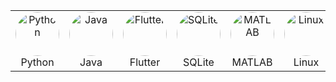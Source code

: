 <p align="center">
  <table align="center" cellspacing="15">
    <tr>
      <td align="center">
        <img src="https://cdn.jsdelivr.net/gh/devicons/devicon@latest/icons/python/python-original.svg" alt="Python" width="70" style="border-radius:50%; transition: transform 0.3s, filter 0.3s;" onmouseover="this.style.transform='scale(1.2)'" onmouseout="this.style.transform='scale(1)'" /><br>Python
      </td>
      <td align="center">
        <img src="https://cdn.jsdelivr.net/gh/devicons/devicon@latest/icons/java/java-original.svg" alt="Java" width="70" style="border-radius:50%; transition: transform 0.3s, filter 0.3s;" onmouseover="this.style.transform='scale(1.2)'" onmouseout="this.style.transform='scale(1)'" /><br>Java
      </td>
      <td align="center">
        <img src="https://cdn.jsdelivr.net/gh/devicons/devicon@latest/icons/flutter/flutter-original.svg" alt="Flutter" width="70" style="border-radius:50%; transition: transform 0.3s, filter 0.3s;" onmouseover="this.style.transform='scale(1.2)'" onmouseout="this.style.transform='scale(1)'" /><br>Flutter
      </td>
      <td align="center">
        <img src="https://cdn.jsdelivr.net/gh/devicons/devicon@latest/icons/sqlite/sqlite-original.svg" alt="SQLite" width="70" style="border-radius:50%; transition: transform 0.3s, filter 0.3s;" onmouseover="this.style.transform='scale(1.2)'" onmouseout="this.style.transform='scale(1)'" /><br>SQLite
      </td>
      <td align="center">
        <img src="https://cdn.jsdelivr.net/gh/devicons/devicon@latest/icons/matlab/matlab-original.svg" alt="MATLAB" width="70" style="border-radius:50%; transition: transform 0.3s, filter 0.3s;" onmouseover="this.style.transform='scale(1.2)'" onmouseout="this.style.transform='scale(1)'" /><br>MATLAB
      </td>
      <td align="center">
        <img src="https://cdn.jsdelivr.net/gh/devicons/devicon@latest/icons/linux/linux-original.svg" alt="Linux" width="70" style="border-radius:50%; transition: transform 0.3s, filter 0.3s;" onmouseover="this.style.transform='scale(1.2)'" onmouseout="this.style.transform='scale(1)'" /><br>Linux
      </td>
      <td align="center">
        <img src="https://skillicons.dev/icons?i=dotnet" alt=".NET" width="70" style="border-radius:50%; transition: transform 0.3s, filter 0.3s;" onmouseover="this.style.transform='scale(1.2)'" onmouseout="this.style.transform='scale(1)'" /><br>.NET
      </td>
      <td align="center">
        <img src="https://cdn.jsdelivr.net/gh/devicons/devicon@latest/icons/microsoftsqlserver/microsoftsqlserver-original.svg" alt="MSSQL" width="70" style="border-radius:50%; transition: transform 0.3s, filter 0.3s;" onmouseover="this.style.transform='scale(1.2)'" onmouseout="this.style.transform='scale(1)'" /><br>MSSQL
      </td>
      <td align="center">
        <img src="https://cdn.jsdelivr.net/gh/devicons/devicon@latest/icons/cplusplus/cplusplus-original.svg" alt="C++" width="70" style="border-radius:50%; transition: transform 0.3s, filter 0.3s;" onmouseover="this.style.transform='scale(1.2)'" onmouseout="this.style.transform='scale(1)'" /><br>C++
      </td>
    </tr>
  </table>
</p>
